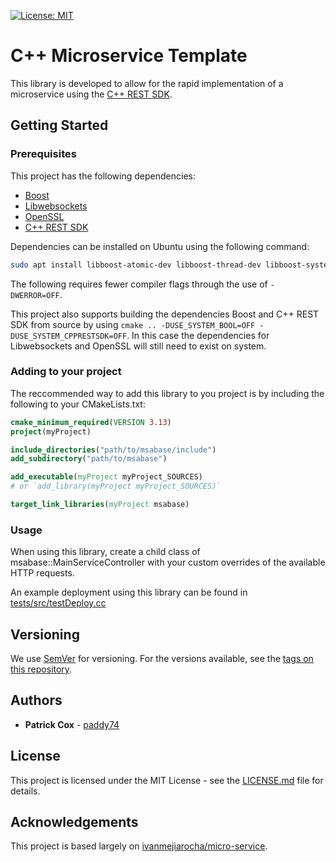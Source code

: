 [![License: MIT](https://img.shields.io/badge/License-MIT-yellow.svg)](https://opensource.org/licenses/MIT)

# C++ Microservice Template

This library is developed to allow for the rapid implementation of a microservice using the [C++ REST SDK](https://github.com/Microsoft/cpprestsdk).

## Getting Started

### Prerequisites

This project has the following dependencies:

- [Boost](https://github.com/boostorg/boost)
- [Libwebsockets](https://github.com/warmcat/libwebsockets)
- [OpenSSL](https://github.com/boostorg/boost)
- [C++ REST SDK](https://github.com/Microsoft/cpprestsdk)

Dependencies can be installed on Ubuntu using the following command:

```bash
sudo apt install libboost-atomic-dev libboost-thread-dev libboost-system-dev libboost-date-time-dev libboost-regex-dev libboost-filesystem-dev libboost-random-dev libboost-chrono-dev libboost-serialization-dev libwebsocketpp-dev openssl libssl-dev libcpprest-dev -y
```

The following requires fewer compiler flags through the use of `-DWERROR=OFF`.

This project also supports building the dependencies Boost and C++ REST SDK from source by using `cmake .. -DUSE_SYSTEM_BOOL=OFF -DUSE_SYSTEM_CPPRESTSDK=OFF`. In this case the dependencies for Libwebsockets and OpenSSL will still need to exist on system.

### Adding to your project

The reccommended way to add this library to you project is by including the following to your CMakeLists.txt:

```cmake
cmake_minimum_required(VERSION 3.13)
project(myProject)

include_directories("path/to/msabase/include")
add_subdirectory("path/to/msabase")

add_executable(myProject myProject_SOURCES)
# or `add_library(myProject myProject_SOURCES)`

target_link_libraries(myProject msabase)
```

### Usage

When using this library, create a child class of msabase::MainServiceController with your custom overrides of the available HTTP requests.

An example deployment using this library can be found in [tests/src/testDeploy.cc](tests/src/testDeploy.cc)

## Versioning

We use [SemVer](http://semver.org/) for versioning. For the versions available, see the [tags on this repository](tags).

## Authors

- **Patrick Cox** - [paddy74](https://github.com/paddy74)

## License

This project is licensed under the MIT License - see the [LICENSE.md](LICENSE.md) file for details.

## Acknowledgements

This project is based largely on [ivanmejiarocha/micro-service](https://github.com/ivanmejiarocha/micro-service).
